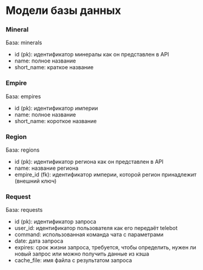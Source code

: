 # Модели базы данных

### Mineral
База: minerals
- id (pk): идентификатор минералы как он представлен в API
- name: полное название
- short_name: краткое название

### Empire
База: empires
- id (pk): идентификатор империи
- name: полное название
- short_name: короткое название

### Region
База: regions
- id (pk): идентификатор региона как он представлен в API
- name: название региона
- empire_id (fk): идентификатор империи, которой регион принадлежит (внешний ключ)

### Request
База: requests
- id (pk): идентификатор запроса
- user_id: идентификатор пользователя как его передаёт telebot
- command: использованная команда чата с параметрами
- date: дата запроса
- expires: срок жизни запроса, требуется, чтобы определить, нужен ли новый запрос или можно получить данные из кэша
- cache_file: имя файла с результатом запроса